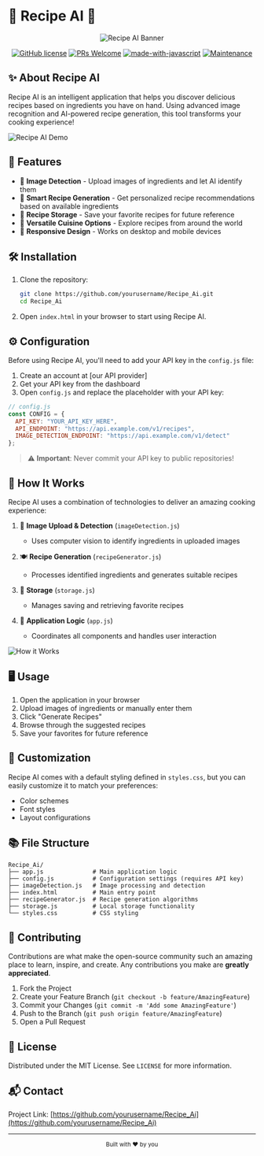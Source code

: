 # 🍳 Recipe AI 🥗

<div align="center">
  
  ![Recipe AI Banner](https://user-images.githubusercontent.com/74038190/212749447-bfb7e725-6987-49d9-ae85-2015e3e7cc41.gif)

  [![GitHub license](https://img.shields.io/badge/license-MIT-blue.svg)](LICENSE)
  [![PRs Welcome](https://img.shields.io/badge/PRs-welcome-brightgreen.svg)](https://github.com/Recipe_Ai/pulls)
  [![made-with-javascript](https://img.shields.io/badge/Made%20with-JavaScript-yellow.svg)](https://www.javascript.com)
  [![Maintenance](https://img.shields.io/badge/Maintained%3F-yes-green.svg)](https://github.com/Recipe_Ai/graphs/commit-activity)
  
</div>

## ✨ About Recipe AI

Recipe AI is an intelligent application that helps you discover delicious recipes based on ingredients you have on hand. Using advanced image recognition and AI-powered recipe generation, this tool transforms your cooking experience!

![Recipe AI Demo](https://user-images.githubusercontent.com/74038190/235224431-e8c8704f-914c-4732-b216-a2342675c21a.gif)

## 🚀 Features

- 📸 **Image Detection** - Upload images of ingredients and let AI identify them
- 🧠 **Smart Recipe Generation** - Get personalized recipe recommendations based on available ingredients
- 💾 **Recipe Storage** - Save your favorite recipes for future reference
- 🔄 **Versatile Cuisine Options** - Explore recipes from around the world
- 📱 **Responsive Design** - Works on desktop and mobile devices

## 🛠️ Installation

1. Clone the repository:
   ```bash
   git clone https://github.com/yourusername/Recipe_Ai.git
   cd Recipe_Ai
   ```

2. Open `index.html` in your browser to start using Recipe AI.

## ⚙️ Configuration

Before using Recipe AI, you'll need to add your API key in the `config.js` file:

1. Create an account at [our API provider]
2. Get your API key from the dashboard
3. Open `config.js` and replace the placeholder with your API key:

```javascript
// config.js
const CONFIG = {
  API_KEY: "YOUR_API_KEY_HERE",
  API_ENDPOINT: "https://api.example.com/v1/recipes",
  IMAGE_DETECTION_ENDPOINT: "https://api.example.com/v1/detect"
};
```

> ⚠️ **Important**: Never commit your API key to public repositories!

## 🧩 How It Works

Recipe AI uses a combination of technologies to deliver an amazing cooking experience:

1. 📸 **Image Upload & Detection** (`imageDetection.js`)
   - Uses computer vision to identify ingredients in uploaded images

2. 🍽️ **Recipe Generation** (`recipeGenerator.js`) 
   - Processes identified ingredients and generates suitable recipes

3. 💾 **Storage** (`storage.js`)
   - Manages saving and retrieving favorite recipes

4. 🔄 **Application Logic** (`app.js`)
   - Coordinates all components and handles user interaction

![How it Works](https://user-images.githubusercontent.com/74038190/236119160-976a0405-caa5-470c-9c16-2595b584b9a8.gif)

## 🖥️ Usage

1. Open the application in your browser
2. Upload images of ingredients or manually enter them
3. Click "Generate Recipes" 
4. Browse through the suggested recipes
5. Save your favorites for future reference

## 🎨 Customization

Recipe AI comes with a default styling defined in `styles.css`, but you can easily customize it to match your preferences:

- Color schemes
- Font styles
- Layout configurations

## 📚 File Structure

```
Recipe_Ai/
├── app.js              # Main application logic
├── config.js           # Configuration settings (requires API key)
├── imageDetection.js   # Image processing and detection
├── index.html          # Main entry point
├── recipeGenerator.js  # Recipe generation algorithms
├── storage.js          # Local storage functionality
└── styles.css          # CSS styling
```

## 🤝 Contributing

Contributions are what make the open-source community such an amazing place to learn, inspire, and create. Any contributions you make are **greatly appreciated**.

1. Fork the Project
2. Create your Feature Branch (`git checkout -b feature/AmazingFeature`)
3. Commit your Changes (`git commit -m 'Add some AmazingFeature'`)
4. Push to the Branch (`git push origin feature/AmazingFeature`)
5. Open a Pull Request

## 📝 License

Distributed under the MIT License. See `LICENSE` for more information.

## 📬 Contact

Project Link: [https://github.com/yourusername/Recipe_Ai](https://github.com/yourusername/Recipe_Ai)

---

<div align="center">
  <sub>Built with ❤️ by you</sub>
</div>
